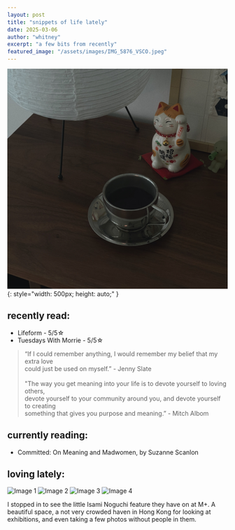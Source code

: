 ```yaml
---
layout: post
title: "snippets of life lately"
date: 2025-03-06
author: "whitney"
excerpt: "a few bits from recently"
featured_image: "/assets/images/IMG_5876_VSCO.jpeg"
---
```



![coffee cup](/assets/images/IMG_5876_VSCO.jpeg){: style="width: 500px; height: auto;" }

<h2>recently read: </h2>
<ul class="small-list">
<li>Lifeform - 5/5☆ </li>
<li>Tuesdays With Morrie - 5/5☆</li>
</ul>
 

<blockquote class="custom-quote">
 “If I could remember anything, I would remember my belief that my extra love 
 <br> could  just be used on myself.” - Jenny Slate 
 <br>
 <br> 
"The way you get meaning into your life is to devote yourself to loving others, 
<br> devote yourself to your community around you, and devote yourself to creating 
<br> something that gives you purpose and meaning.” - Mitch Albom
</blockquote>


<h2>currently reading: </h2>
<ul class="small-list">
<li>Committed: On Meaning and Madwomen, by Suzanne Scanlon</li>
</ul>

<h2>loving lately:</h2>

<div class="image-grid">
<img src="{{ 'assets/images/post1/06359813-C0DA-474E-BFD1-80C74AC88FDA.jpeg' | relative_url }}" alt="Image 1">
<img src="{{ 'assets/images/post1/FullSizeRender_VSCO.jpeg' | relative_url }}" alt="Image 2">
<img src="{{ 'assets/images/post1/IMG_5597_VSCO.jpeg' | relative_url }}" alt="Image 3">
<img src="{{ 'assets/images/post1/IMG_5607_VSCO.jpeg' | relative_url }}" alt="Image 4">
</div>
<p>I stopped in to see the little Isami Noguchi feature they have on at M+. A beautiful space, a not very crowded haven in Hong Kong for looking at exhibitions, and even taking a few photos without people in them.</p>
<br>